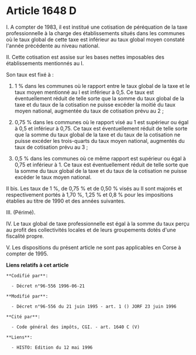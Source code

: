 # Article 1648 D

I. A compter de 1983, il est institué une cotisation de péréquation de la taxe professionnelle à la charge des établissements
situés dans les communes où le taux global de cette taxe est inférieur au taux global moyen constaté l'année précédente au
niveau national.

II. Cette cotisation est assise sur les bases nettes imposables des établissements mentionnés au I.

Son taux est fixé à :

1. 1 %  dans les communes où le rapport entre le taux global de la taxe et le taux moyen mentionné au I est inférieur à 0,5.
Ce taux est éventuellement réduit de telle sorte que la somme du taux global de la taxe et du taux de la cotisation ne puisse
excéder la moitié du taux moyen national, augmentée du taux de cotisation prévu au 2 ;

2. 0,75 % dans les communes où le rapport visé au 1 est supérieur ou égal à 0,5 et inférieur à 0,75. Ce taux est
éventuellement réduit de telle sorte que la somme du taux global de la taxe et du taux de la cotisation ne puisse excéder les
trois-quarts du taux moyen national, augmentés du taux de cotisation prévu au 3 ;

3. 0,5 % dans les communes où ce même rapport est supérieur ou égal à 0,75 et inférieur à 1. Ce taux est éventuellement
réduit de telle sorte que la somme du taux global de la taxe et du taux de la cotisation ne puisse excéder le taux moyen
national.

II bis. Les taux de 1 %, de 0,75 % et de 0,50 % visés au II sont majorés et respectivement portés à 1,70 %, 1,25 % et 0,8 %
pour les impositions établies au titre de 1990 et des années suivantes.

III. (Périmé).

IV. Le taux global de taxe professionnelle est égal à la somme du taux perçu au profit des collectivités locales et de leurs
groupements dotés d'une fiscalité propre.

V. Les dispositions du présent article ne sont pas applicables en Corse à compter de 1995.

**Liens relatifs à cet article**

	**Codifié par**:

	  - Décret n°96-556 1996-06-21

	**Modifié par**:

	  - Décret n°96-556 du 21 juin 1995 - art. 1 () JORF 23 juin 1996

	**Cité par**:

	  - Code général des impôts, CGI. - art. 1640 C (V)

	**Liens**:

	  - HISTO: Edition du 12 mai 1996

